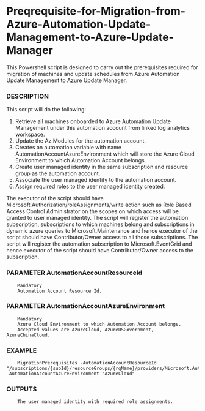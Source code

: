# Preqrequisite-for-Migration-from-Azure-Automation-Update-Management-to-Azure-Update-Manager
This Powershell script is designed to carry out the prerequisites required for migration of machines and update schedules from Azure Automation Update Management to Azure Update Manager.

### DESCRIPTION
This script will do the following:

1. Retrieve all machines onboarded to Azure Automation Update Management under this automation account from linked log analytics workspace.
2. Update the Az.Modules for the automation account.
3. Creates an automation variable with name AutomationAccountAzureEnvironment which will store the Azure Cloud Environment to which Automation Account belongs.
4. Create user managed identity in the same subscription and resource group as the automation account.
5. Associate the user managed identity to the automation account.
6. Assign required roles to the user managed identity created.

The executor of the script should have Microsoft.Authorization/roleAssignments/write action such as Role Based Access Control Administrator on the scopes on which access will be granted to user managed identity. 
The script will register the automation subscription, subscriptions to which machines belong and subscriptions in dynamic azure queries to Microsoft.Maintenance and hence executor of the script should have Contributor/Owner access to all those subscriptions.
The script will register the automation subscription to Microsoft.EventGrid and hence executor of the script should have Contributor/Owner access to the subscription.

### PARAMETER AutomationAccountResourceId
        Mandatory
        Automation Account Resource Id.

### PARAMETER AutomationAccountAzureEnvironment
        Mandatory
        Azure Cloud Environment to which Automation Account belongs.
        Accepted values are AzureCloud, AzureUSGovernment, AzureChinaCloud.

### EXAMPLE
        MigrationPrerequisites -AutomationAccountResourceId "/subscriptions/{subId}/resourceGroups/{rgName}/providers/Microsoft.Automation/automationAccounts/{aaName}" -AutomationAccountAzureEnvironment "AzureCloud"

### OUTPUTS
        The user managed identity with required role assignments.